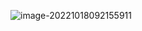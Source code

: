 ![image-20221018092155911](https://oss-kelvinvan.oss-cn-chengdu.aliyuncs.com/img/image-20221018092155911.png)

